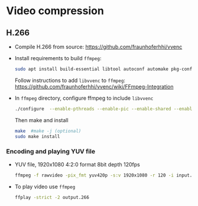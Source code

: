 # Video compression



## H.266

- Compile H.266 from source: https://github.com/fraunhoferhhi/vvenc

- Install requirements to build `ffmpeg`:

  ```bash
  sudo apt install build-essential libtool autoconf automake pkg-config libx11-dev libxext-dev libxrender-dev libxv-dev libjpeg-dev libpng-dev libtiff-dev libwebp-dev libavcodec-dev libavformat-dev libavfilter-dev libavutil-dev libswscale-dev libvorbis-dev libmp3lame-dev libopus-dev libvpx-dev libx264-dev libx265-dev libtheora-dev libopenh264-dev libfaac-dev zlib1g-dev libgsm1-dev:i386
  ```

  Follow instructions to add `libvvenc` to `ffmpeg`: https://github.com/fraunhoferhhi/vvenc/wiki/FFmpeg-Integration

- In `ffmpeg` directory, configure ffmpeg to include `libvvenc`

  ```bash
  ./configure  --enable-pthreads --enable-pic --enable-shared --enable-rpath --arch=amd64 --enable-demuxer=dash --enable-libxml2 --enable-libvvenc --enable-libx264 --enable-gpl
  ```

  Then make and install

  ```bash
  make	#make -j (optional)
  sudo make install
  ```

### Encoding and playing YUV file

- YUV file, 1920x1080 4:2:0 format 8bit depth 120fps

  ```bash
  ffmpeg -f rawvideo -pix_fmt yuv420p -s:v 1920x1080 -r 120 -i input.yuv -c:v libvvenc -q 5 -threads 8 -f rawvideo output.266
  ```

- To play video use `ffmpeg`

  ```bash
  ffplay -strict -2 output.266
  ```

  

